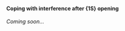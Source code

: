 #### <a name="Coping_with_interference_after_1S_opening"> Coping with interference after {1S} opening

_Coming soon..._
